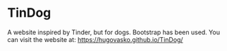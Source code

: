 # TinDog
A website inspired by Tinder, but for dogs.
Bootstrap has been used.
You can visit the website at: https://hugovasko.github.io/TinDog/
```
